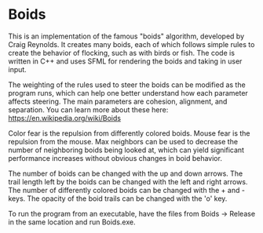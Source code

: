 # Boids

This is an implementation of the famous "boids" algorithm, developed by Craig Reynolds. It creates many boids, each of which follows simple rules to create the behavior of flocking, such as with birds or fish. The code is written in C++ and uses SFML for rendering the boids and taking in user input.

The weighting of the rules used to steer the boids can be modified as the program runs, which can help one better understand how each parameter affects steering. The main parameters are cohesion, alignment, and separation. You can learn more about these here: https://en.wikipedia.org/wiki/Boids

Color fear is the repulsion from differently colored boids. Mouse fear is the repulsion from the mouse. Max neighbors can be used to decrease the number of neighboring boids being looked at, which can yield significant performance increases without obvious changes in boid behavior.

The number of boids can be changed with the up and down arrows. The trail length left by the boids can be changed with the left and right arrows. The number of differently colored boids can be changed with the + and - keys. The opacity of the boid trails can be changed with the 'o' key.

To run the program from an executable, have the files from Boids -> Release in the same location and run Boids.exe.
